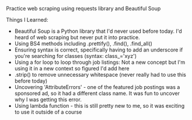 Practice web scraping using requests library and Beautiful Soup

Things I Learned:
* Beautiful Soup is a Python library that I'd never used before today. I'd heard of web scraping but never put it into practice.
* Using BS4 methods including .prettify(), .find(), .find_all()
* Ensuring syntax is correct, specifically having to add an underscore if you're searching for classes (syntax: class_='xyz')
* Using a for loop to loop through job listings: Not a new concept but I'm using it in a new context so figured I'd add here
* .strip() to remove unnecessary whitespace (never really had to use this before today)
* Uncovering 'AttributeErrors' - one of the featured job postings was a sponsored ad, so it had a different class name. It was fun to uncover why I was getting this error.
* Using lambda function - this is still pretty new to me, so it was exciting to use it outside of a course

